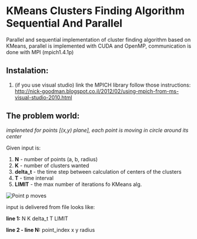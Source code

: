 # KMeans Clusters Finding Algorithm Sequential And Parallel

Parallel and sequential implementation of cluster finding algorithm based on KMeans, parallel is implemented with CUDA and OpenMP, communication is done with MPI (mpich1.4.1p)

## Instalation:
1. (if you use visual studio) link the MPICH library follow those instructions: http://nick-goodman.blogspot.co.il/2012/02/using-mpich-from-ms-visual-studio-2010.html

## The problem world:

*impleneted for points [(x,y) plane], each point is moving in circle around its center*

Given input is:

1. **N** - number of points (a, b, radius)
2. **K** - number of clusters wanted
2. **delta_t** - the time step between calculation of centers of the clusters
3. **T** - time interval
4. **LIMIT** - the max number of iterations fo KMeans alg.

![Point p moves](https://s18.postimg.org/jdsa8btah/2016_10_19_1119.png)

input is delivered from file looks like:

**line 1:** N K delta_t T LIMIT

**line 2 - line N:** point_index x y radius

